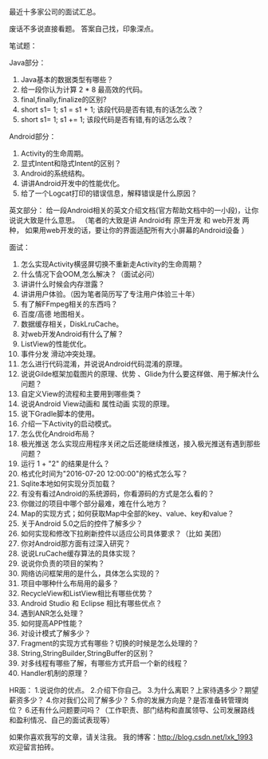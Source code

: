 最近十多家公司的面试汇总。

废话不多说直接看题。
答案自己找，印象深点。

笔试题：

Java部分：
1. Java基本的数据类型有哪些？
2. 给一段你认为计算 2 * 8 最高效的代码。
3. final,finally,finalize的区别?
4. short s1= 1; s1 = s1 + 1; 该段代码是否有错,有的话怎么改？
5. short s1= 1; s1 += 1; 该段代码是否有错,有的话怎么改？

Android部分：
1. Activity的生命周期。
2. 显式Intent和隐式Intent的区别？
3. Android的系统结构。
4. 讲讲Android开发中的性能优化。
5. 给了一个Logcat打印的错误信息，解释错误是什么原因？

英文部分：
给一段Android相关的英文介绍文档(官方帮助文档中的一小段)，让你说说大致是什么意思。
（笔者的大致是讲 Android有 原生开发 和 web开发 两种， 如果用web开发的话，要让你的界面适配所有大小屏幕的Android设备 ）

面试：
1. 怎么实现Activity横竖屏切换不重新走Activity的生命周期？
2. 什么情况下会OOM,怎么解决？（面试必问）
3. 讲讲什么时候会内存泄露？
4. 讲讲用户体验。（因为笔者简历写了专注用户体验三十年）
5. 有了解FFmpeg相关的东西吗？
6. 百度/高德 地图相关。
7. 数据缓存相关，DiskLruCache。
8. 对web开发Android有什么了解？
9. ListView的性能优化。
10. 事件分发 滑动冲突处理。
11. 怎么进行代码混淆，并说说Android代码混淆的原理。
12. 说说Gilde框架加载图片的原理、优势 、Glide为什么要这样做、用于解决什么问题？
13. 自定义View的流程和主要用到哪些类？
14. 说说Android View动画和 属性动画 实现的原理。
15. 说下Gradle脚本的使用。
16. 介绍一下Activity的启动模式。
17. 怎么优化Android布局？
18. 极光推送 怎么实现应用程序关闭之后还能继续推送，接入极光推送有遇到那些问题？
19. 运行 1 + "2" 的结果是什么？
20. 格式化时间为"2016-07-20 12:00:00"的格式怎么写？
21. Sqlite本地如何实现分页加载？
22. 有没有看过Android的系统源码，你看源码的方式是怎么看的？
23. 你做过的项目中哪个部分最难，难在什么地方？
24. Map的实现方式；如何获取Map中全部的key、value、key和value？
25. 关于Android 5.0之后的控件了解多少？
26. 如何实现和修改下拉刷新控件以适应公司具体要求？（比如 美团）
27. 你对Android那方面有过深入研究？
28. 说说LruCache缓存算法的具体实现？
29. 说说你负责的项目的架构？
30. 网络访问框架用的是什么，具体怎么实现的？
31. 项目中哪种什么布局用的最多？
32. RecycleView和ListView相比有哪些优势？
33. Android Studio 和 Eclipse 相比有哪些优点？
34. 遇到ANR怎么处理？
35. 如何提高APP性能？
36. 对设计模式了解多少？
37. Fragment的实现方式有哪些？切换的时候是怎么处理的？
38. String,StringBuilder,StringBuffer的区别？
39. 对多线程有哪些了解，有哪些方式开启一个新的线程？
40. Handler机制的原理？

HR面：
1.说说你的优点。
2.介绍下你自己。
3.为什么离职？上家待遇多少？期望薪资多少？
4.你对我们公司了解多少？
5.你的发展方向是？是否准备转管理岗位？
6.还有什么问题要问吗？（工作职责、部门结构和直属领导、公司发展路线和盈利情况、自己的面试表现等）


如果你喜欢我写的文章，请关注我。
我的博客：http://blog.csdn.net/lxk_1993
欢迎留言拍砖。
